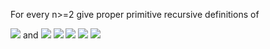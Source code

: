 For every n>=2 give proper primitive recursive definitions of 

<img src="http://latex.codecogs.com/gif.latex?\sum^{n}_{i=1}f_{i}(\vec{x})\equiv_{Def}f_{1}(\vec{x})+...+f_{n}(\vec{x})"/>
and

<img src="http://latex.codecogs.com/gif.latex?\prod^{n}_{i=1}f_{i}(\vec{x})\equiv_{Def}f_{1}(\vec{x})+...+f_{n}(\vec{x})"/>


<img src="http://latex.codecogs.com/gif.latex?\sum(x_{1},f_{1})=f_{1}(x_{1})"/>
<img src="http://latex.codecogs.com/gif.latex?\sum(x_{n+1},f_{n+1})=+(P^{1}_{3}(\sum(x_{n}, f_{n}), x_{n}, f_{n}),f_{n+1}(x_{n+1})))"/>




<img src="http://latex.codecogs.com/gif.latex?\prod(x_{1},f_{1})=f_{1}(x_{1})"/>
<img src="http://latex.codecogs.com/gif.latex?\prod(x_{n+1},f_{n+1})=+(P^{1}_{3}(\prod(x_{n}, f_{n}), x_{n}, f_{n}),f_{n+1}(x_{n+1})))"/>
